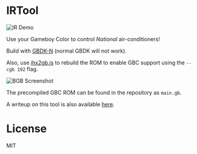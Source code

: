 # IRTool

![IR Demo](https://raw.github.com/jglim/IRTool/master/resources/irtool-demo.gif)

Use your Gameboy Color to control *National* air-conditioners!

Build with [GBDK-N](https://github.com/andreasjhkarlsson/gbdk-n) (normal GBDK will not work).

Also, use [ihx2gb.js](https://github.com/DonaldHays/bubblefactory/tree/969fca69c81a95578537b5e3d28407cc070d5e30/ihx2gb) to rebuild the ROM to enable GBC support using the `--cgb 192` flag.

![BGB Screenshot](https://raw.github.com/jglim/IRTool/master/resources/irtool-sc.png)

The precompiled GBC ROM can be found in the repository as `main.gb`.

A writeup on this tool is also available [here](http://jg.sn.sg/ir/).

# License

MIT
